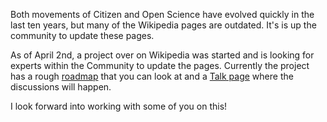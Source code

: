 <!--
.. title: Announcing Open Cit Sci Pages Update On Wikipedia
.. slug: announcing-open-cit-sci-pages-update-on-wikipedia
.. date: 2019-04-03 13:26:48 UTC-04:00
.. tags: Wikipedia, Open Science, Citizen Science, Project, Roadmap
.. category: 
.. link: 
.. description: 
.. type: text
-->

Both movements of Citizen and Open Science have evolved quickly in the last ten years, but many of the Wikipedia pages are outdated. It's is up the community to update these pages.

As of April 2nd, a project over on Wikipedia was started and is looking for experts within the Community to update the pages. Currently the project has a rough [roadmap](https://en.wikipedia.org/w/index.php?title=User:Belkinsa/sandbox/OpenCitSciPagesUpdateRoadmap&oldid=890798803) that you can look at and a [Talk page](https://en.wikipedia.org/wiki/User_talk:Belkinsa/sandbox/OpenCitSciPagesUpdateRoadmap) where the discussions will happen.

I look forward into working with some of you on this!